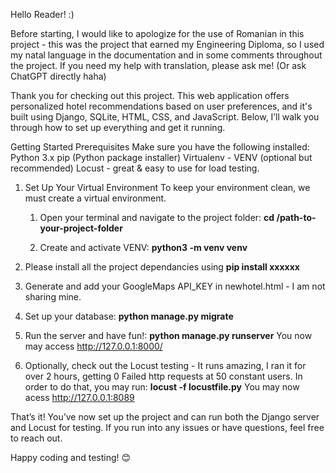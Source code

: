 Hello Reader! :)

Before starting, I would like to apologize for the use of Romanian in this project - this was the project that earned my Engineering Diploma, so I used my natal language in the documentation and in some comments throughout the project. If you need my help with translation, please ask me! (Or ask ChatGPT directly haha)

Thank you for checking out this project. This web application offers personalized hotel recommendations based on user preferences, and it's built using Django, SQLite, HTML, CSS, and JavaScript. Below, I’ll walk you through how to set up everything and get it running.

Getting Started
Prerequisites
Make sure you have the following installed:
Python 3.x
pip (Python package installer)
Virtualenv - VENV (optional but recommended)
Locust - great & easy to use for load testing.

1. Set Up Your Virtual Environment
To keep your environment clean, we must create a virtual environment.

    1. Open your terminal and navigate to the project folder: **cd /path-to-your-project-folder**

    2. Create and activate VENV: **python3 -m venv venv**


2. Please install all the project dependancies using **pip install xxxxxx**
3. Generate and add your GoogleMaps API_KEY in newhotel.html - I am not sharing mine.
4. Set up your database: **python manage.py migrate**
5. Run the server and have fun!: **python manage.py runserver**
   You now may access http://127.0.0.1:8000/
6. Optionally, check out the Locust testing - It runs amazing, I ran it for over 2 hours, getting 0 Failed http requests at 50 constant users.
   In order to do that, you may run: **locust -f locustfile.py**
   You may now acess http://127.0.0.1:8089

That’s it! You’ve now set up the project and can run both the Django server and Locust for testing. If you run into any issues or have questions, feel free to reach out.

Happy coding and testing! 😊
